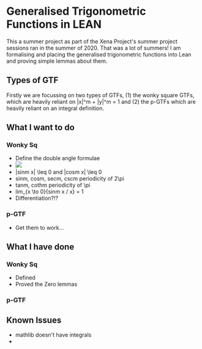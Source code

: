 # Generalised Trigonometric Functions in LEAN

This a summer project as part of the Xena Project's summer project sessions ran in the summer of 2020. That was a lot of summers! I am formalising and placing the generalised trigonometric functions into Lean and proving simple lemmas about them.

## Types of GTF

Firstly we are focussing on two types of GTFs, (1) the wonky square GTFs, which are heavily reliant on |x|^m + |y|^m = 1 and (2) the p-GTFs which are heavily reliant on an integral definition.

## What I want to do
### Wonky Sq
* Define the double angle formulae
* <img src="https://latex.codecogs.com/gif.latex?|sinm x| \leq 0\text { Onset event at time bin } t " /> 
* |sinm x| \leq 0 and |cosm x| \leq 0
* sinm, cosm, secm, cscm periodicity of 2\pi
* tanm, cothm periodicity of \pi
* lim_{x \to 0}{sinm x / x} = 1
* Differentiation?!?

### p-GTF
* Get them to work...

## What I have done
### Wonky Sq
* Defined
* Proved the Zero lemmas

### p-GTF



## Known Issues
* mathlib doesn't have integrals
* 